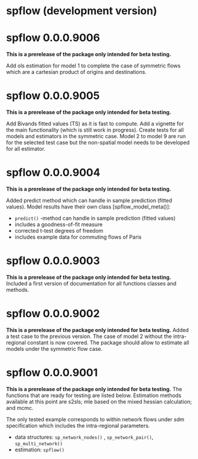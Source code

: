 # spflow (development version)

# spflow 0.0.0.9006

**This is a prerelease of the package only intended for beta testing.**

Add ols estimation for model 1 to complete the case of symmetric flows which are a cartesian product of origins and destinations.

# spflow 0.0.0.9005

**This is a prerelease of the package only intended for beta testing.**

Add Bivands fitted values (TS) as it is fast to compute.
Add a vignette for the main functionality (which is still work in progress).
Create tests for all models and estimators in the symmetric case.
Model 2 to model 9 are run for the selected test case but the non-spatial model needs to be developed for all estimator.


# spflow 0.0.0.9004

**This is a prerelease of the package only intended for beta testing.**

Added predict method which can handle in sample prediction (fitted values).
Model results have their own class [spflow_model_meta()]:
+ `predict()` -method can handle in sample prediction (fitted values)
+ includes a goodness-of-fit measure
+ corrected t-test degrees of freedom 
+ includes example data for commuting flows of Paris

# spflow 0.0.0.9003

**This is a prerelease of the package only intended for beta testing.**
Included a first version of documentation for all functions classes and methods.

# spflow 0.0.0.9002

**This is a prerelease of the package only intended for beta testing.**
Added a test case to the previous version.
The case of model 2 without the intra-regional constant is now covered.
The package should allow to estimate all models under the symmetric flow case.

# spflow 0.0.0.9001

**This is a prerelease of the package only intended for beta testing.**
The functions that are ready for testing are listed below.
Estimation methods available at this point are s2sls; mle based on the mixed hessian calculation; and mcmc.

The only tested example corresponds to within network flows under sdm specification which includes the intra-regional parameters. 

+ data structures: `sp_network_nodes()` , `sp_network_pair()`, `sp_multi_network()`
+ estimation: `spflow()`
